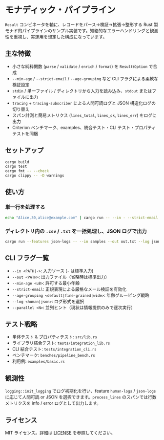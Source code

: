 # モナディック・パイプライン

`Result` コンビネータを軸に、レコードをパース→検証→拡張→整形する Rust 製モナド的パイプラインのサンプル実装です。短絡的なエラーハンドリングと観測性を重視し、実運用を想定した構成になっています。

## 主な特徴
- 小さな純粋関数 (`parse` / `validate` / `enrich` / `format`) を `Result`/`Option` で合成
- `--min-age` / `--strict-email` / `--age-grouping` など CLI フラグによる柔軟な検証設定
- `stdin` / 単一ファイル / ディレクトリから入力を読み込み、`stdout` またはファイルに出力
- `tracing` + `tracing-subscriber` による人間可読ログと JSON 構造化ログの切り替え
- スパン計測と簡易メトリクス (`lines_total`, `lines_ok`, `lines_err`) をログに出力
- Criterion ベンチマーク、examples、統合テスト・CLI テスト・プロパティテストを同梱

## セットアップ
```bash
cargo build
cargo test
cargo fmt -- --check
cargo clippy -- -D warnings
```

## 使い方
### 単一行を処理する
```bash
echo "Alice,30,alice@example.com" | cargo run -- --in - --strict-email
```

### ディレクトリ内の `.csv` / `.txt` を一括処理し、JSON ログで出力
```bash
cargo run --features json-logs -- --in samples --out out.txt --log json
```

## CLI フラグ一覧
- `--in <PATH|->`: 入力ソース (`-` は標準入力)
- `--out <PATH>`: 出力ファイル（省略時は標準出力）
- `--min-age <u8>`: 許可する最小年齢
- `--strict-email`: 正規表現による厳格なメール検証を有効化
- `--age-grouping <default|fine-grained|wide>`: 年齢グルーピング戦略
- `--log <human|json>`: ログ形式を選択
- `--parallel <N>`: 並列ヒント（現状は情報提供のみで逐次実行）

## テスト戦略
- 単体テスト & プロパティテスト: `src/lib.rs`
- ライブラリ結合テスト: `tests/integration_lib.rs`
- CLI 結合テスト: `tests/integration_cli.rs`
- ベンチマーク: `benches/pipeline_bench.rs`
- 利用例: `examples/basic.rs`

## 観測性
`logging::init_logging` でログ初期化を行い、feature `human-logs` / `json-logs` に応じて人間可読 or JSON を選択できます。`process_lines` のスパンでは行数メトリクスを info / error ログとして出力します。

## ライセンス
MIT ライセンス。詳細は [LICENSE](LICENSE) を参照してください。
